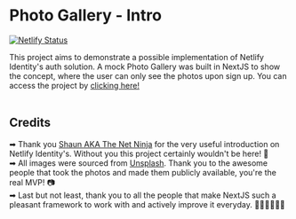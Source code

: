 # Photo Gallery - Intro

[![Netlify Status](https://api.netlify.com/api/v1/badges/250b49da-80d5-4260-8b03-806184a1f547/deploy-status)](https://app.netlify.com/sites/identity-nextjs-integration-demo/deploys)

This project aims to demonstrate a possible implementation of Netlify Identity's auth solution. A mock Photo Gallery was built in NextJS to show the concept, where the user can only see the photos upon sign up. You can access the project by [clicking here!](https://identity-nextjs-integration-demo.netlify.app/)
<br />
<br />

## Credits

➡ Thank you [Shaun AKA The Net Ninja](https://github.com/iamshaunjp) for the very useful introduction on Netlify Identity's. Without you this project certainly wouldn't be here! 💙 <br />
➡ All images were sourced from [Unsplash](https://unsplash.com/). Thank you to the awesome people that took the photos and made them publicly available, you're the real MVP! 📷 <br />
➡ Last but not least, thank you to all the people that make NextJS such a pleasant framework to work with and actively improve it everyday. 👩🏻‍💻👨🏻‍💻
